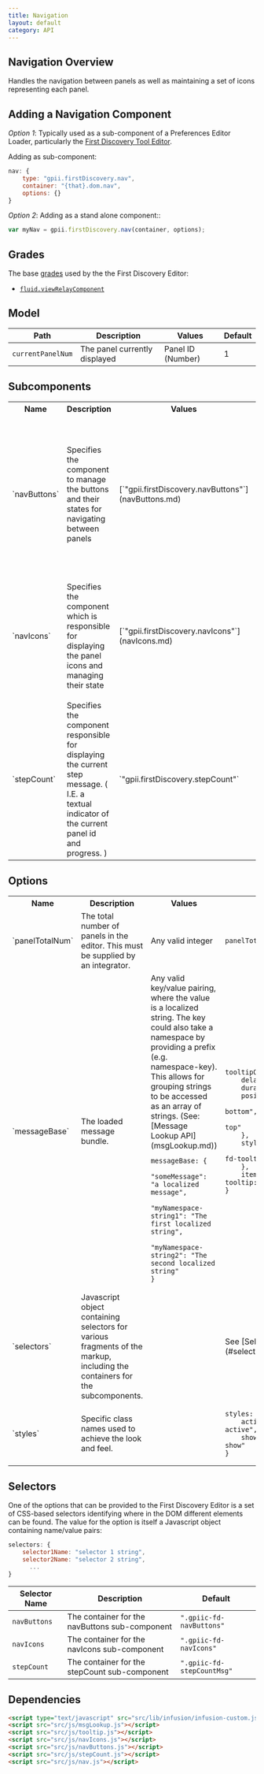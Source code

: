 ```yaml
---
title: Navigation
layout: default
category: API
---
```


## Navigation Overview

Handles the navigation between panels as well as maintaining a set of icons representing each panel.

## Adding a Navigation Component

*Option 1*: Typically used as a sub-component of a Preferences Editor Loader, particularly the
[First Discovery Tool Editor](firstDiscoveryEditor.md).

Adding as sub-component:
```javascript
nav: {
    type: "gpii.firstDiscovery.nav",
    container: "{that}.dom.nav",
    options: {}
}
```

*Option 2*: Adding as a stand alone component::
```javascript
var myNav = gpii.firstDiscovery.nav(container, options);
```


## Grades

The base [grades](http://docs.fluidproject.org/infusion/development/ComponentGrades.html)
used by the the First Discovery Editor:

* [`fluid.viewRelayComponent`](http://docs.fluidproject.org/infusion/development/ComponentGrades.html)

## Model

| Path   | Description | Values | Default |
|--------|-------------|--------|---------|
| `currentPanelNum` | The panel currently displayed | Panel ID (Number) | 1 |

## Subcomponents

<table>
    <tr><th>Name</th><th>Description</th><th>Values</th><th>Default</th></tr>
    <tr>
        <td>`navButtons`</td>
        <td>Specifies the component to manage the buttons and their states for navigating between panels</td>
        <td>[`"gpii.firstDiscovery.navButtons"`](navButtons.md)</td>
        <td>
        <pre><code>navButtons: {
    type: "gpii.firstDiscovery.navButtons",
    container: "{that}.dom.navButtons",
    options: {
        model: {
            currentPanelNum: "{nav}.model.currentPanelNum"
        },
        messageBase: "{nav}.options.messageBase",
        styles: "{nav}.options.styles",
        panelTotalNum: "{nav}.options.panelTotalNum"
    }
}</code></pre>
        </td>
    </tr>
    <tr>
        <td>`navIcons`</td>
        <td>Specifies the component which is responsible for displaying the panel icons and managing their state</td>
        <td>[`"gpii.firstDiscovery.navIcons"`](navIcons.md)</td>
        <td>
        <pre><code>navIcons: {
    type: "gpii.firstDiscovery.navIcons",
    container: "{nav}.dom.navIcons",
    options: {
        model: {
            currentPanelNum: "{nav}.model.currentPanelNum"
        },
        styles: "{nav}.options.styles"
    }
}</code></pre>
        </td>
    </tr>
    <tr>
        <td>`stepCount`</td>
        <td>Specifies the component responsible for displaying the current step message. ( I.E. a textual indicator of the current panel id and progress. )</td>
        <td>`"gpii.firstDiscovery.stepCount"`</td>
        <td>
        <pre><code>stepCount: {
    type: "gpii.firstDiscovery.stepCount",
    container: "{that}.dom.stepCount",
    options: {
        messageBase: "{nav}.options.messageBase",
        model: {
            currentPanelNum: "{nav}.model.currentPanelNum"
        },
        panelTotalNum: "{nav}.options.panelTotalNum"
    }
}</code></pre>
        </td>
    </tr>
</table>

## Options

<table>
    <tr><th>Name</th><th>Description</th><th>Values</th><th>Default</th></tr>
    <tr>
        <td>`panelTotalNum`</td>
        <td>The total number of panels in the editor. This must be supplied by an integrator.</td>
        <td>Any valid integer</td>
        <td>
        <pre><code>panelTotalNum: null</code></pre>
        </td>
    </tr>
    <tr>
        <td>`messageBase`</td>
        <td>The loaded message bundle.</td>
        <td>Any valid key/value pairing, where the value is a localized string. The key could also take a namespace by providing a prefix (e.g. namespace-key). This allows for grouping strings to be accessed as an array of strings. (See: [Message Lookup API](msgLookup.md))
        <pre><code>messageBase: {
    "someMessage": "a localized message",
    "myNamespace-string1": "The first localized string",
    "myNamespace-string2": "The second localized string"
}</code></pre></td>
        <td>
        <pre><code>tooltipOptions: {
    delay: 0,
    duration: 0,
    position: {
        my: "left bottom",
        at: "right+1 top"
    },
    styles: {
        tooltip: "gpii-fd-tooltip"
    },
    items: ".gpiic-fd-tooltip:not([disabled])"
}</code></pre>
        </td>
    </tr>
    <tr>
        <td>`selectors`</td>
        <td>Javascript object containing selectors for various fragments of the markup, including the containers for the subcomponents.</td>
        <td></td>
        <td>See [Selectors](#selectors)</td>
    </tr>
    <tr>
        <td>`styles`</td>
        <td>Specific class names used to achieve the look and feel.</td>
        <td></td>
        <td>
        <pre><code>styles: {
    active: "gpii-fd-active",
    show: "gpii-fd-show"
}</code></pre>
        </td>
    </tr>
</table>

## Selectors

One of the options that can be provided to the First Discovery Editor is a set of CSS-based
selectors identifying where in the DOM different elements can be found. The value for the option
is itself a Javascript object containing name/value pairs:

```javascript
selectors: {
    selector1Name: "selector 1 string",
    selector2Name: "selector 2 string",
      ...
}
```

| Selector Name | Description | Default |
|---------------|-------------|---------|
| `navButtons` | The container for the navButtons sub-component | `".gpiic-fd-navButtons"` |
| `navIcons` | The container for the navIcons sub-component | `".gpiic-fd-navIcons"` |
| `stepCount` | The container for the stepCount sub-component | `".gpiic-fd-stepCountMsg"` |

## Dependencies

```html
<script type="text/javascript" src="src/lib/infusion/infusion-custom.js"></script>
<script src="src/js/msgLookup.js"></script>
<script src="src/js/tooltip.js"></script>
<script src="src/js/navIcons.js"></script>
<script src="src/js/navButtons.js"></script>
<script src="src/js/stepCount.js"></script>
<script src="src/js/nav.js"></script>
```

